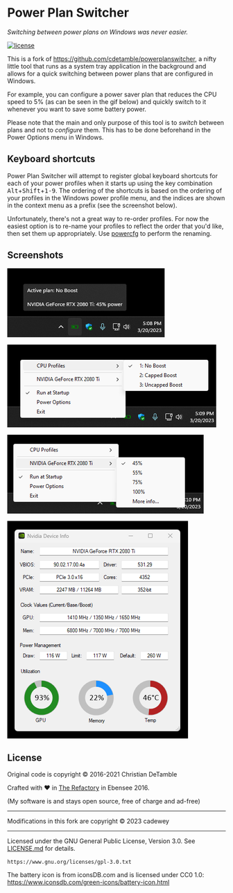 # Power Plan Switcher

*Switching between power plans on Windows was never easier.*

[![license](https://img.shields.io/badge/license-GPL--3.0-2095ff.svg)](LICENSE.md)

This is a fork of https://github.com/cdetamble/powerplanswitcher, a nifty little tool that runs as a system tray application in the background and allows for a quick switching between power plans that are configured in Windows.

For example, you can configure a power saver plan that reduces the CPU speed to 5% (as can be seen in the gif below) and quickly switch to it whenever you want to save some battery power.

Please note that the main and only purpose of this tool is to *switch* between plans and not to *configure* them. This has to be done beforehand in the Power Options menu in Windows.

## Keyboard shortcuts

Power Plan Switcher will attempt to register global keyboard shortcuts for each of your power profiles when it starts up using the key combination <kbd>Alt</kbd>+<kbd>Shift</kbd>+<kbd>1-9</kbd>.
The ordering of the shortcuts is based on the ordering of your profiles in the Windows power profile menu, and the indices are shown in the context menu as a prefix (see the screenshot below).

Unfortunately, there's not a great way to re-order profiles. For now the easiest option is to re-name your profiles to reflect the order that you'd like, then set them up appropriately. Use
[powercfg](https://learn.microsoft.com/en-us/windows-hardware/design/device-experiences/powercfg-command-line-options) to perform the renaming.

## Screenshots

![](screenshots/hover-text.png)

![](screenshots/cpu-menu.png)

![](screenshots/gpu-menu.png)

![](screenshots/gpu-info.png)

## License

Original code is copyright &copy; 2016-2021 Christian DeTamble

Crafted with &hearts; in <a href="http://goo.gl/KvKHze">The Refactory</a> in Ebensee 2016.

(My software is and stays open source, free of charge and ad-free)

***

Modifications in this fork are copyright &copy; 2023 cadewey

***

Licensed under the GNU General Public License, Version 3.0. See [LICENSE.md](LICENSE.md) for details.

    https://www.gnu.org/licenses/gpl-3.0.txt

The battery icon is from iconsDB.com and is licensed under CC0 1.0: https://www.iconsdb.com/green-icons/battery-icon.html

